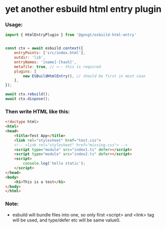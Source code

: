 # yet another esbuild html entry plugin

### Usage:
```js
import { HtmlEntryPlugin } from '@gongt/esbuild-html-entry'


const ctx = await esbuild.context({
	entryPoints: ['src/index.html'],
	outdir: 'lib',
	entryNames: '[name]-[hash]',
	metafile: true, // <-- this is required
	plugins: [
		new ESBuildHtmlEntry(), // should be first in most case
	],
});

await ctx.rebuild();
await ctx.dispose();
```

### Then write HTML like this:
```html
<!doctype html>
<html>
<head>
	<title>Test App</title>
	<link rel="stylesheet" href="test.css">
	<!-- <link rel="stylesheet" href="missing.css"> -->
	<script type="module" src="index1.ts" defer></script>
	<script type="module" src="index2.ts" defer></script>
	<script>
		console.log('hello static');
	</script>
</head>
<body>
	<h1>This is a test</h1>
</body>
</html>
```

### Note:
* esbuild will bundle files into one, so only first &lt;script> and &lt;link> tag will be used, and type/defer etc will be same value0.
